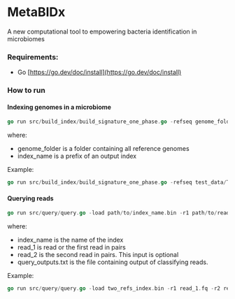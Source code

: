 # MetaBIDx
A new computational tool to empowering bacteria identification in microbiomes

### Requirements:
- Go [https://go.dev/doc/install](https://go.dev/doc/install)

### How to run
#### Indexing genomes in a microbiome 

```go
go run src/build_index/build_signature_one_phase.go -refseq genome_folder -save index_name
```
where:
- genome_folder is a folder containing all reference genomes
- index_name is a prefix of an output index

Example:

```go
go run src/build_index/build_signature_one_phase.go -refseq test_data/Two_refs/ -save two_refs_index
```

#### Querying reads
```go
go run src/query/query.go -load path/to/index_name.bin -r1 path/to/read_1.fq -r2 path/to/read_2.fq -out query_outputs.txt
``` 
where:
- index_name is the name of the index
- read_1 is read or the first read in pairs
- read_2 is the second read in pairs. This input is optional
- query_outputs.txt is the file containing output of classifying reads.

Example:
```go
go run src/query/query.go -load two_refs_index.bin -r1 read_1.fq -r2 read_2.fq -out outputs.txt
```